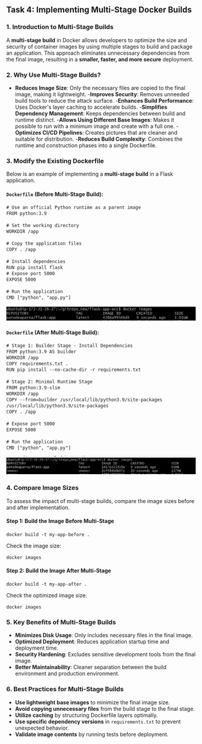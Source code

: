 ## Task 4: Implementing Multi-Stage Docker Builds

### 1. Introduction to Multi-Stage Builds

A **multi-stage build** in Docker allows developers to optimize the size and security of container images by using multiple stages to build and package an application. This approach eliminates unnecessary dependencies from the final image, resulting in a **smaller, faster, and more secure** deployment.

### 2. Why Use Multi-Stage Builds?
- **Reduces Image Size**: Only the necessary files are copied to the final image, making it lightweight.
-**Improves Security**: Removes unneeded build tools to reduce the attack surface.
-**Enhances Build Performance**: Uses Docker's layer caching to accelerate builds.
-**Simplifies Dependency Management**: Keeps dependencies between build and runtime distinct.
-**Allows Using Different Base Images**: Makes it possible to run with a minimum image and create with a full one.
-**Optimizes CI/CD Pipelines**: Creates pictures that are cleaner and suitable for distribution.
-**Reduces Build Complexity**: Combines the runtime and construction phases into a single Dockerfile.

### 3. Modify the Existing Dockerfile

Below is an example of implementing a **multi-stage build** in a Flask application.

#### `Dockerfile` (Before Multi-Stage Build):
   
    # Use an official Python runtime as a parent image
    FROM python:3.9

    # Set the working directory
    WORKDIR /app

    # Copy the application files
    COPY . /app

    # Install dependencies
    RUN pip install flask
    # Expose port 5000
    EXPOSE 5000

    # Run the application
    CMD ["python", "app.py"]


![Image](images/d_ima_org.png)

#### `Dockerfile` (After Multi-Stage Build):


    # Stage 1: Builder Stage - Install Dependencies
    FROM python:3.9 AS builder
    WORKDIR /app
    COPY requirements.txt .
    RUN pip install --no-cache-dir -r requirements.txt

    # Stage 2: Minimal Runtime Stage
    FROM python:3.9-slim
    WORKDIR /app
    COPY --from=builder /usr/local/lib/python3.9/site-packages /usr/local/lib/python3.9/site-packages
    COPY . /app

    # Expose port 5000
    EXPOSE 5000

    # Run the application
    CMD ["python", "app.py"]

![Image](images/d_img_cmp.png)

### 4. Compare Image Sizes

To assess the impact of multi-stage builds, compare the image sizes before and after implementation.

#### Step 1: Build the Image Before Multi-Stage

    docker build -t my-app-before .
    
Check the image size:

    
    docker images
    

#### Step 2: Build the Image After Multi-Stage

    docker build -t my-app-after .
    

Check the optimized image size:

    docker images

### 5. Key Benefits of Multi-Stage Builds

- **Minimizes Disk Usage**: Only includes necessary files in the final image.
- **Optimized Deployment**: Reduces application startup time and deployment time.
- **Security Hardening**: Excludes sensitive development tools from the final image.
- **Better Maintainability**: Cleaner separation between the build environment and production environment.

### 6. Best Practices for Multi-Stage Builds

- **Use lightweight base images** to minimize the final image size.
- **Avoid copying unnecessary files** from the build stage to the final stage.
- **Utilize caching** by structuring Dockerfile layers optimally.
- **Use specific dependency versions** in `requirements.txt` to prevent unexpected behavior.
- **Validate image contents** by running tests before deployment.